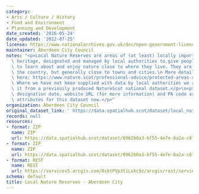```yaml
---
category:
- Arts / Culture / History
- Food and Environment
- Planning and Development
date_created: '2016-05-24'
date_updated: '2022-07-25'
license: https://www.nationalarchives.gov.uk/doc/open-government-licence/version/3/
maintainer: Aberdeen City Council
notes: "<p>Local Nature Reserves are areas of (at least) locally important natural\
  \ heritage, designated and managed by local authorities to give people better opportunities\
  \ to learn about and enjoy nature close to where they live. They are found across\
  \ the country, but generally close to towns and cities.\n More details are available\
  \ here: https://www.nature.scot/professional-advice/protected-areas-and-species/protected-areas/local-designations/local-nature-reserves\n\
  \ Where we have not been supplied with data by local authorities we are extracting\
  \ it from a previously produced NatureScot national dataset.</p>\n<p>Site name,\
  \ designation date, website URL (for more information) and PA code are all mandatory\
  \ attributes for this dataset now.</p>"
organization: Aberdeen City Council
original_dataset_link: ' https://data.spatialhub.scot/dataset/local_nature_reserves-ac'
records: null
resources:
- format: ZIP
  name: ZIP
  url: https://data.spatialhub.scot/dataset/0962b0a3-bf55-4e7e-8a2a-c8fcfcdf41f1/resource/ea48c2f1-91aa-4bb4-addb-f2e8eea86a9f/download/aberdeen-lnrs.zip
- format: ZIP
  name: ZIP
  url: https://data.spatialhub.scot/dataset/0962b0a3-bf55-4e7e-8a2a-c8fcfcdf41f1/resource/2ba672bc-0302-49b4-8327-3635ce2dcb1d/download/lnr.zip
- format: REST
  name: REST
  url: https://services5.arcgis.com/0sktPVp3t1LvXc9z/arcgis/rest/services/Local_Nature_Reserves/FeatureServer
schema: default
title: Local Nature Reserves - Aberdeen City
---
```

